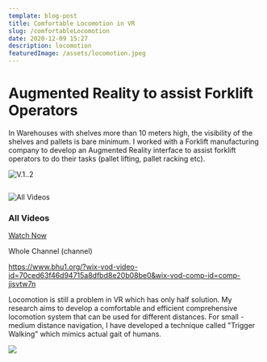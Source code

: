 ```yaml
---
template: blog-post
title: Comfortable Locomotion in VR
slug: /comfortableLocomotion
date: 2020-12-09 15:27
description: locomotion
featuredImage: /assets/locomotion.jpeg
---
```



# Augmented Reality to assist Forklift Operators

In Warehouses with shelves more than 10 meters high, the visibility of the shelves and pallets is bare minimum. I worked with a Forklift manufacturing company to develop an Augmented Reality interface to assist forklift operators to do their tasks (pallet lifting, pallet racking etc).

![V.1..2](https://images-vod.wixmp.com/55a570c8-a3ba-40c0-a442-927663d4c884/images/8de43726e3564c36bee6b4584e7041dbf002/v1/fill/w_207,h_106,q_85,usm_0.66_1.00_0.01/file.webp)

[](https://www.bhu1.org/#)

```

```

![All Videos](https://images-vod.wixmp.com/55a570c8-a3ba-40c0-a442-927663d4c884/images/8de43726e3564c36bee6b4584e7041dbf002/v1/fill/w_414,h_233,q_85,usm_0.66_1.00_0.01/file.webp)

### All Videos

[Watch Now](https://www.bhu1.org/#)

Whole Channel (channel)

https://www.bhu1.org/?wix-vod-video-id=70ced63f46d94715a8dfbd8e20b08be0&wix-vod-comp-id=comp-jjsvtw7n

Locomotion is still a problem in VR which has only half solution. My research aims to develop a comfortable and efficient comprehensive locomotion system that can be used for different distances. For small - medium distance navigation, I have developed a technique called "Trigger Walking" which mimics actual gait of humans.



![](/assets/locomotion2.jpeg)